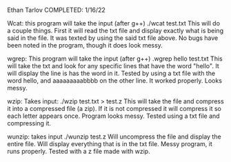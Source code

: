 Ethan Tarlov
COMPLETED: 1/16/22


Wcat: this program will take the input (after g++) 
./wcat test.txt
This will do a couple things.
First it will read the txt file and display exactly what is being said in the file.
It was texted by using the said txt file above. 
No bugs have been noted in the program, though it does look messy.

wgrep: This program will take the input (after g++)
.wgrep hello test.txt
This will take the txt and look for any specific lines that have the word "hello".
It will display the line is has the word in it.
Tested by using a txt file with the word hello, and aaaaaaaaabbbb on the other line. 
It worked properly.
Looks messy.

wzip: Takes input:
./wzip test.txt > test.z
This will take the file and compress it into a compressed file (a zip).
If it is not compressed it will compress it so each letter appears once. 
Program looks messy. 
Tested using a txt file and compressing it.

wunzip: takes input
./wunzip test.z
Will uncompress the file and display the entire file.
Will display everything that is in the txt file. 
Messy program, it runs properly.
Tested with a z file made with wzip.